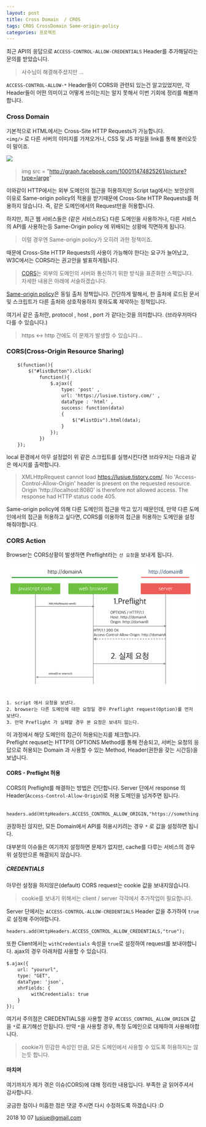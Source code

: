 ```yaml
---
layout: post
title: Cross Domain  / CROS
tags: CROS CrossDomain Same-origin-policy
categories: 프로젝트
---
```


최근 API의 응답으로 `ACCESS-CONTROL-ALLOW-CREDENTIALS` Header를 추가해달라는 문의를 받았습니다.

> 사수님이 해결해주셨지만 ...

`ACCESS-CONTROL-ALLOW-*` Header들이 CORS와 관련되 있는건 알고있었지만, 각 Header들이 어떤 의미이고 어떻게 쓰이는지는 알지 못해서 이번 기회에 정리를 해볼까 합니다.


### Cross Domain

기본적으로 HTML에서는 Cross-Site HTTP Requests가 가능합니다.    
`<img/>` 로 다른 서버의 이미지를 가져오거나, CSS 및 JS 파일을 link를 통해 불러오듯이 말이죠.


<img src = "http://graph.facebook.com/100011474825261/picture?type=large">  

> img src = "http://graph.facebook.com/100011474825261/picture?type=large"


이와같이 HTTP에서는 외부 도메인의 접근을 허용하지만 Script tag에서는 보안상의 이유로 Same-origin policy의 적용을 받기때문에 Cross-Site HTTP Requests를 허용하지 않습니다. 즉,  같은 도메인에서의 Request만을 허용합니다.


하지만, 최근 웹 서비스들은 (같은 서비스라도) 다른 도메인을 사용하거나, 다른 서비스의 API를 사용하는등 Same-Origin policy 에 위배되는 상황에 직면하게 됩니다.  

> 이럴 경우엔 Same-origin policy가 오히려 과한 정책이죠.  

때문에 Cross-Site HTTP Requests의 사용이 가능해야 한다는 요구가 늘어났고, W3C에서는 CORS라는 권고안을 발표하게됩니다.

>[CORS]('https://developer.mozilla.org/ko/docs/Web/HTTP/Access_control_CORS')는 외부의 도메인의 서버와 통신하기 위한 방식을 표준화한 스펙입니다. 자세한 내용은 아래에 서술하겠습니다.   
>
[Same-origin policy]('https://developer.mozilla.org/ko/docs/Web/Security/Same-origin_policy')은 동일 출처 정책입니다. 간단하게 말해서, 한 출처에 로드된 문서 및 스크립트가 다른 출처와 상호작용하지 못하도록 제약하는 정책입니다.

여기서 같은 출처란, protocol , host , port 가 같다는것을 의미합니다.
(브라우저마다 다를 수 있습니다.)

> https <-> http 간에도 이 문제가 발생할 수 있습니다...  

### CORS(Cross-Origin Resource Sharing)   

```
	$(function(){
	    $("#listButton").click(
	        function(){
	            $.ajax({
	                type: 'post' ,
	                url: 'https://lusiue.tistory.com/' ,
	                dataType : 'html' ,
	                success: function(data)
	                {
	                    $("#listDiv").html(data);
	                }
	            });
	        })
	});
```

local 환경에서 아무 설정없이 위 같은 스크립트를 실행시킨다면 브라우저는 다음과 같은 메시지를 출력합니다.   

> XMLHttpRequest cannot load https://lusiue.tistory.com/. No 'Access-Control-Allow-Origin' header is present on the requested resource. Origin 'http://localhost:8080' is therefore not allowed access. The response had HTTP status code 405.    

Same-origin policy에 의해 다른 도메인의 접근을 막고 있기 때문인데, 만약 다른 도메인에서의 접근을 허용하고 싶다면, CORS를 이용하여 접근을 허용하는 도메인을 설정 해줘야합니다.


### CORS Action    

Browser는 CORS상황이 발생하면 Preflight라는 `선 요청`을 보내게 됩니다.


<img src ="/public/img/cros.png"/>

```
1. script 에서 요청을 보낸다.
2. browser는 다른 도메인에 대한 요청일 경우 Preflight request(Option)를 먼저 보낸다.
3. 만약 Preflight 가 실패할 경우 본 요청은 보내지 않는다.    
```

이 과정에서 해당 도메인의 접근이 허용되는지를 체크합니다.   
Preflight requset는 HTTP의 OPTIONS Method를 통해 전송되고, 서버는 요청의 응답으로 허용되는 Domain 과 사용할 수 있는 Method, Header(권한을 갖는 시간등)을 보냅니다.


#### CORS - Preflight 허용

CORS의 Preflight를 해결하는 방법은 간단합니다.
Server 단에서 response 의 Header(`Access-Control-Allow-Origin`)로 허용 도메인을 넘겨주면 됩니다.

```
 headers.add(HttpHeaders.ACCESS_CONTROL_ALLOW_ORIGIN,"https://something.domain.com");
```

권장하진 않지만, 모든 Domain에서 API를 허용시키려는 경우 `*` 로 값을 설정하면 됩니다.

대부분의 이슈들은 여기까지 설정하면 문제가 없지만, cache를 다루는 서비스의 경우 위 설정만으론 해결되지 않습니다.

##### CREDENTIALS

아무런 설정을 하지않은(default) CORS request는 cookie 값을 보내지않습니다.

> cookie를 보내기 위해서는 client / server 각각에서 추가작업이 필요합니다.

Server 단에서는 `ACCESS-CONTROL-ALLOW-CREDENTIALS` Header 값을 추가하여 `true`로 설정해 주어야합니다.

```
headers.add(HttpHeaders.ACCESS_CONTROL_ALLOW_CREDENTIALS,"true");
```

또한 Client에서는 `withCredentials` 속성을 `true`로 설정하여 request를 보내야합니다.
ajax의 경우 아래처럼 사용할 수 있습니다.


```
$.ajax({
    url: "yoururl",
    type: "GET",
    dataType: 'json',
    xhrFields: {
         withCredentials: true
    }
});
```

여기서 주의점은 CREDENTIALS을 사용할 경우 `ACCESS_CONTROL_ALLOW_ORIGIN` 값을 `*`로 표기해선 안됩니다.
만약 `*`을 사용할 경우, 특정 도메인으로 대체하여 사용해야합니다.

> cookie가 민감한 속성인 만큼, 모든 도메인에서 사용할 수 있도록 허용하지는 않는듯 합니다.


#### 마치며

여기까지가 제가 겪은 이슈(CORS)에 대해 정리한 내용입니다.
부족한 글 읽어주셔서 감사합니다.

궁금한 점이나 미흡한 점은 댓글 주시면 다시 수정하도록 하겠습니다 :D


2018 10 07
lusiue@gmail.com
